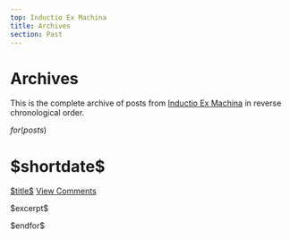 ```yaml
---
top: Inductio Ex Machina
title: Archives
section: Past
---
```


# Archives

This is the complete archive of posts from [Inductio Ex Machina](/iem) in 
reverse chronological order.

$for(posts)$
  <div class="section list">

  <h1>$shortdate$</h1>
  
  <p class="line">
	<a class="title" href="$url$">$title$</a>
	<a class="comments" href="$url$#disqus_thread">View Comments</a>
  </p>

  <p class="excerpt">$excerpt$</p>
  </div>
$endfor$
